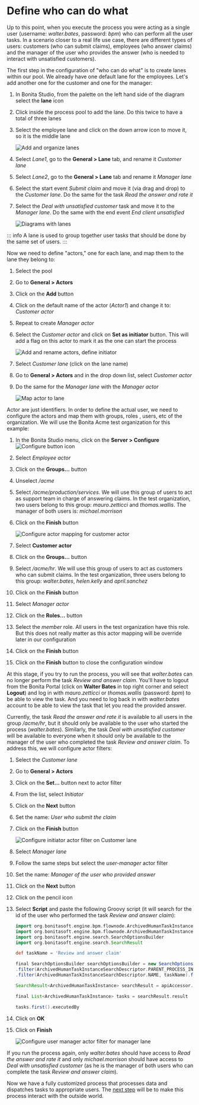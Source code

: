# Define who can do what

Up to this point, when you execute the process you were acting as a single user (username: _walter.bates_, password: _bpm_) who can perform all the user tasks. In a scenario closer to a real life use case, there are different types of users: customers (who can submit claims), employees (who answer claims) and the manager of the user who provides the answer (who is needed to interact with unsatisfied customers).

The first step in the configuration of "who can do what" is to create lanes within our pool. We already have one default lane for the employees. Let's add another one for the customer and one for the manager:

1. In Bonita Studio, from the palette on the left hand side of the diagram select the **lane** icon
2. Click inside the process pool to add the lane. Do this twice to have a total of three lanes
3. Select the employee lane and click on the down arrow icon to move it, so it is the middle lane
   
   ![Add and organize lanes](images/getting-started-tutorial/define-who-can-do-what/add-and-organize-lanes.gif)<!--{.img-responsive .img-thumbnail}-->

4. Select _Lane1_, go to the **General > Lane** tab, and rename it _Customer lane_
5. Select  _Lane2_, go to the **General > Lane** tab and rename it _Manager lane_
6. Select the start event _Submit claim_ and move it (via drag and drop) to the _Customer lane_. Do the same for the task _Read the answer and rate it_
7. Select the _Deal with unsatisfied customer_ task and move it to the _Manager lane_. Do the same with the end event _End client unsatisfied_

   ![Diagrams with lanes](images/getting-started-tutorial/define-who-can-do-what/diagrams-with-lanes.png)<!--{.img-responsive .img-thumbnail}-->

::: info
A lane is used to group together user tasks that should be done by the same set of users.
:::

Now we need to define "actors," one for each lane, and map them to the lane they belong to:

1. Select the pool
2. Go to **General > Actors**
3. Click on the **Add** button
4. Click on the default name of the actor (_Actor1_) and change it to: _Customer actor_
5. Repeat to create _Manager actor_
6. Select the _Customer actor_ and click on **Set as initiator** button. This will add a flag on this actor to mark it as the one can start the process

   ![Add and rename actors, define initiator](images/getting-started-tutorial/define-who-can-do-what/add-rename-actors-set-initiator.gif)<!--{.img-responsive .img-thumbnail}-->

7. Select _Customer lane_ (click on the lane name)
8. Go to **General > Actors** and in the drop down list, select _Customer actor_
9. Do the same for the _Manager lane_ with the _Manager actor_

   ![Map actor to lane](images/getting-started-tutorial/define-who-can-do-what/map-actor-to-lane.gif)<!--{.img-responsive .img-thumbnail}-->

Actor are just identifiers. In order to define the actual user, we need to configure the actors and map them with groups, roles , users, etc of the organization. We will use the Bonita Acme test organization for this example:

1. In the Bonita Studio menu, click on the **Server > Configure** ![Configure button icon](images/getting-started-tutorial/define-who-can-do-what/configure.png)
2. Select _Employee actor_
3. Click on the **Groups...** button
4. Unselect _/acme_
5. Select _/acme/production/services_. We will use this group of users to act as support team in charge of answering claims. In the test organization, two users belong to this group: _mauro.zetticci_ and _thomas.wallis_. The manager of both users is: _michael.morrison_
6. Click on the **Finish** button

   ![Configure actor mapping for customer actor](images/getting-started-tutorial/define-who-can-do-what/configure-actor-mapping.gif)<!--{.img-responsive .img-thumbnail}-->

7. Select **Customer actor**
8. Click on the **Groups...** button
9. Select _/acme/hr_. We will use this group of users to act as customers who can submit claims. In the test organization, three users belong to this group: _walter.bates_, _helen.kelly_ and _april.sanchez_
10. Click on the **Finish** button
11. Select _Manager actor_
12. Click on the **Roles...** button
13. Select the _member_ role. All users in the test organization have this role. But this does not really matter as this actor mapping will be override later in our configuration
14. Click on the **Finish** button
15. Click on the **Finish** button to close the configuration window

At this stage, if you try to run the process, you will see that _walter.bates_ can no longer perform the task _Review and answer claim_. You'll have to logout from the Bonita Portal (click on **Walter Bates** in top right corner and select **Logout**) and log in with _mauro.zetticci_ or _thomas.wallis_ (password: _bpm_) to be able to view the task. And you need to log back in with _walter.bates_ account to be able to view the task that let you read the provided answer.

Currently, the task _Read the answer and rate it_ is available to all users in the group _/acme/hr_, but it should only be available to the user who started the process (_walter.bates_). Similarly, the task _Deal with unsatisfied customer_ will be available to everyone when it should only be available to the manager of the user who completed the task _Review and answer claim_. To address this, we will configure actor filters:

1. Select the _Customer lane_
2. Go to **General > Actors**
3. Click on the **Set...** button next to actor filter
4. From the list, select _Initiator_
5. Click on the **Next** button
6. Set the name: _User who submit the claim_
7. Click on the **Finish** button

   ![Configure initiator actor filter on Customer lane](images/getting-started-tutorial/define-who-can-do-what/configure-initiator-actor-filter.gif)<!--{.img-responsive .img-thumbnail}-->

8. Select _Manager lane_
9. Follow the same steps but select the _user-manager_ actor filter
10. Set the name: _Manager of the user who provided answer_
11. Click on the **Next** button
12. Click on the pencil icon
13. Select **Script** and paste the following Groovy script (it will search for the id of the user who performed the task _Review and answer claim_):
    ```groovy
    import org.bonitasoft.engine.bpm.flownode.ArchivedHumanTaskInstance
    import org.bonitasoft.engine.bpm.flownode.ArchivedHumanTaskInstanceSearchDescriptor
    import org.bonitasoft.engine.search.SearchOptionsBuilder
    import org.bonitasoft.engine.search.SearchResult

    def taskName = 'Review and answer claim'

    final SearchOptionsBuilder searchOptionsBuilder = new SearchOptionsBuilder(0, 1)
    .filter(ArchivedHumanTaskInstanceSearchDescriptor.PARENT_PROCESS_INSTANCE_ID, processInstanceId)
    .filter(ArchivedHumanTaskInstanceSearchDescriptor.NAME, taskName).filter(ArchivedHumanTaskInstanceSearchDescriptor.TERMINAL, true)

    SearchResult<ArchivedHumanTaskInstance> searchResult = apiAccessor.processAPI.searchArchivedHumanTasks(searchOptionsBuilder.done())

    final List<ArchivedHumanTaskInstance> tasks = searchResult.result

    tasks.first().executedBy
    ```
14. Click on **OK**
15. Click on **Finish**

    ![Configure user manager actor filter for manager lane](images/getting-started-tutorial/define-who-can-do-what/configure-user-manager-actor-filter.gif)<!--{.img-responsive .img-thumbnail}-->

If you run the process again, only _walter.bates_ should have access to _Read the answer and rate it_ and only _michael.morrison_ should have access to _Deal with unsatisfied customer_ (as he is the manager of both users who can complete the task _Review and answer claim_).

Now we have a fully customized process that processes data and dispatches tasks to appropriate users. The [next step](configure-email-connector.md) will be to make this process interact with the outside world.

